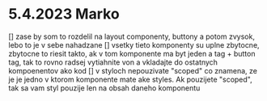 # 5.4.2023 Marko
[] zase by som to rozdelil na layout componenty, buttony a potom zvysok, lebo to je v sebe nahadzane
[] vsetky tieto komponenty su uplne zbytocne, zbytocne to riesit takto, ak v tom komponente ma byt jeden a tag + button tag, tak to rovno radsej vytiahnite von a vkladajte do ostatnych kompoenentov ako kod
[] v styloch nepouzivate "scoped" co znamena, ze je je jedno v ktorom komponente mate ake styles. Ak pouzijete "scoped", tak sa vam styl pouzije len na obsah daneho komponentu